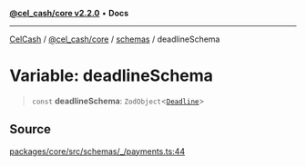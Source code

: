 [**@cel_cash/core v2.2.0**](../../README.md) • **Docs**

***

[CelCash](../../../../packages.md) / [@cel\_cash/core](../../README.md) / [schemas](../README.md) / deadlineSchema

# Variable: deadlineSchema

> `const` **deadlineSchema**: `ZodObject`\<[`Deadline`](../../types/type-aliases/Deadline.md)\>

## Source

[packages/core/src/schemas/\_/payments.ts:44](https://github.com/Pyxlab/celcash/blob/b57c7034bd65dcd5b083f272f9cfe6cc4ff73f7b/packages/core/src/schemas/_/payments.ts#L44)
